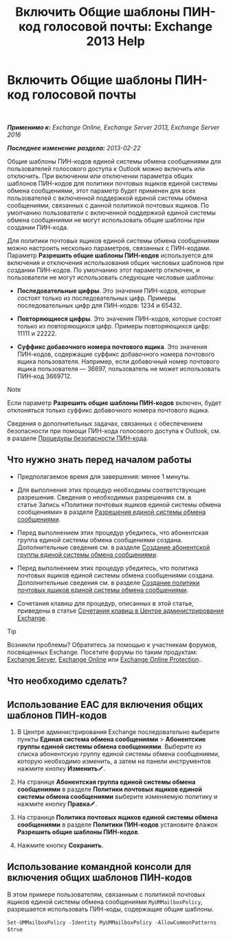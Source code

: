 ﻿---
title: 'Включить Общие шаблоны ПИН-код голосовой почты: Exchange 2013 Help'
TOCTitle: Включить Общие шаблоны ПИН-код голосовой почты
ms:assetid: 9940a8c2-f576-4089-ab96-8b318ad3da0f
ms:mtpsurl: https://technet.microsoft.com/ru-ru/library/JJ673546(v=EXCHG.150)
ms:contentKeyID: 50556461
ms.date: 05/22/2018
mtps_version: v=EXCHG.150
ms.translationtype: MT
---

# Включить Общие шаблоны ПИН-код голосовой почты

 

_**Применимо к:** Exchange Online, Exchange Server 2013, Exchange Server 2016_

_**Последнее изменение раздела:** 2013-02-22_

Общие шаблоны ПИН-кодов единой системы обмена сообщениями для пользователей голосового доступа к Outlook можно включить или отключить. При включении или отключении параметра общих шаблонов ПИН-кодов для политики почтовых ящиков единой системы обмена сообщениями, этот параметр будет применен для всех пользователей с включенной поддержкой единой системы обмена сообщениями, связанных с данной политикой почтовых ящиков. По умолчанию пользователи с включенной поддержкой единой системы обмена сообщениями не могут использовать общие шаблоны при создании ПИН-кода.

Для политики почтовых ящиков единой системы обмена сообщениями можно настроить несколько параметров, связанных с ПИН-кодами. Параметр **Разрешить общие шаблоны ПИН-кодов** используется для включения и отключения использования общих числовых шаблонов при создании ПИН-кодов. По умолчанию этот параметр отключен, и пользователи не могут использовать следующие числовые шаблоны:

  - **Последовательные цифры**. Это значения ПИН-кодов, которые состоят только из последовательных цифр. Примеры последовательных цифр для ПИН-кодов: 1234 и 65432.

  - **Повторяющиеся цифры**. Это значения ПИН-кодов, которые состоят только из повторяющихся цифр. Примеры повторяющихся цифр: 11111 и 22222.

  - **Суффикс добавочного номера почтового ящика**. Это значения ПИН-кодов, содержащие суффикс добавочного номера почтового ящика пользователя. Например, если добавочный номер почтового ящика пользователя — 36697, пользователь не может использовать ПИН-код 3669712.

> [!NOTE]  
> Если параметр <strong>Разрешить общие шаблоны ПИН-кодов</strong> включен, будет отклоняться только суффикс добавочного номера почтового ящика.


Сведения о дополнительных задачах, связанных с обеспечением безопасности при помощи ПИН-кода голосового доступа к Outlook, см. в разделе [Процедуры безопасности ПИН-кода](https://docs.microsoft.com/ru-ru/exchange/voice-mail-unified-messaging/set-outlook-voice-access-pin-security/pin-security-procedures).

## Что нужно знать перед началом работы

  - Предполагаемое время для завершения: менее 1 минуты.

  - Для выполнения этих процедур необходимы соответствующие разрешения. Сведения о необходимых разрешениях см. в статье Запись «Политики почтовых ящиков единой системы обмена сообщениями» в разделе [Разрешения единой системы обмена сообщениями](unified-messaging-permissions-exchange-2013-help.md).

  - Перед выполнением этих процедур убедитесь, что абонентская группа единой системы обмена сообщениями создана. Дополнительные сведения см. в разделе [Создание абонентской группы единой системы обмена сообщениями](https://docs.microsoft.com/ru-ru/exchange/voice-mail-unified-messaging/connect-voice-mail-system/create-um-dial-plan).

  - Перед выполнением этих процедур убедитесь, что политика почтовых ящиков единой системы обмена сообщениями создана. Дополнительные сведения см. в разделе [Создание политики почтовых ящиков единой системы обмена сообщениями](https://docs.microsoft.com/ru-ru/exchange/voice-mail-unified-messaging/set-up-voice-mail/create-um-mailbox-policy).

  - Сочетания клавиш для процедур, описанных в этой статье, приведены в статье [Сочетания клавиш в Центре администрирования Exchange](keyboard-shortcuts-in-the-exchange-admin-center-exchange-online-protection-help.md).

> [!TIP]  
> Возникли проблемы? Обратитесь за помощью к участникам форумов, посвященных Exchange. Посетите форумы по таким продуктам: <a href="https://go.microsoft.com/fwlink/p/?linkid=60612">Exchange Server</a>, <a href="https://go.microsoft.com/fwlink/p/?linkid=267542">Exchange Online</a> или <a href="https://go.microsoft.com/fwlink/p/?linkid=285351">Exchange Online Protection</a>..


## Что необходимо сделать?

## Использование EAC для включения общих шаблонов ПИН-кодов

1.  В Центре администрирования Exchange последовательно выберите пункты **Единая система обмена сообщениями** \> **Абонентские группы единой системы обмена сообщениями**. Выберите из списка абонентскую группу единой системы обмена сообщениями, которую необходимо изменить, а затем на панели инструментов нажмите кнопку **Изменить**![Значок редактирования](images/Bb124582.6f53ccb2-1f13-4c02-bea0-30690e6ea71d(EXCHG.150).gif "Значок редактирования").

2.  На странице **Абонентская группа единой системы обмена сообщениями** в разделе **Политики почтовых ящиков единой системы обмена сообщениями** выберите изменяемую политику и нажмите кнопку **Правка**![Значок редактирования](images/Bb124582.6f53ccb2-1f13-4c02-bea0-30690e6ea71d(EXCHG.150).gif "Значок редактирования").

3.  На странице **Политика почтовых ящиков единой системы обмена сообщениями** в разделе **Политики ПИН-кодов** установите флажок **Разрешить общие шаблоны ПИН-кодов**.

4.  Нажмите кнопку **Сохранить**.

## Использование командной консоли для включения общих шаблонов ПИН-кодов

В этом примере пользователям, связанным с политикой почтовых ящиков единой системы обмена сообщениями `MyUMMailboxPolicy`, разрешается использовать ПИН-коды, содержащие общие шаблоны.

    Set-UMMailboxPolicy -Identity MyUMMailboxPolicy -AllowCommonPatterns $true

